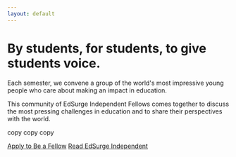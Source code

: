 ```yaml
---
layout: default
---
```


# By students, for students, to give students voice.

Each semester, we convene a group of the world's most impressive young people who care about making an impact in education.

This community of EdSurge Independent Fellows comes together to discuss the most pressing challenges in education and to share their perspectives with the world.

copy copy copy

<a class="primary cta" href="/apply">Apply to Be a Fellow</a>
<a class="secondary cta" href="https://edsurgeindependent.com">Read EdSurge Independent</a>
